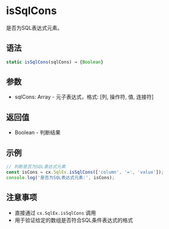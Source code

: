 # isSqlCons

是否为SQL表达式元素。

## 语法

```javascript
static isSqlCons(sqlCons) → {Boolean}
```

## 参数

- sqlCons: Array - 元子表达式，格式: [列, 操作符, 值, 连接符]

## 返回值

- Boolean - 判断结果

## 示例

```javascript
// 判断是否为SQL表达式元素
const isCons = cx.SqlEx.isSqlCons(['column', '=', 'value']);
console.log('是否为SQL表达式元素:', isCons);
```

## 注意事项

- 直接通过 `cx.SqlEx.isSqlCons` 调用
- 用于验证给定的数组是否符合SQL条件表达式的格式 
